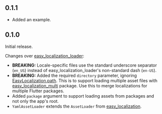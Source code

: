 ## 0.1.1

* Added an example.

## 0.1.0

Initial release.

Changes over [easy_localization_loader](https://pub.dev/packages/easy_localization_loader):
* **BREAKING:** Locale-specific files use the standard underscore separator (`en_US`) instead of
  easy_localization_loader's non-standard dash (`en-US`).
* **BREAKING:** Added the required `directory` parameter, ignoring
  [EasyLocalization.path](https://pub.dev/documentation/easy_localization/latest/easy_localization/EasyLocalization/path.html).
  This is to support loading multiple asset files with [easy_localization_multi](https://pub.dev/packages/easy_localization_multi) package.
  Use this to merge localizations for multiple Flutter packages.
* Added `package` argument to support loading assets from packages and not only the app's root.
* `YamlAssetLoader` extends the `AssetLoader` from [easy_localization](https://pub.dev/packages/easy_localization).
